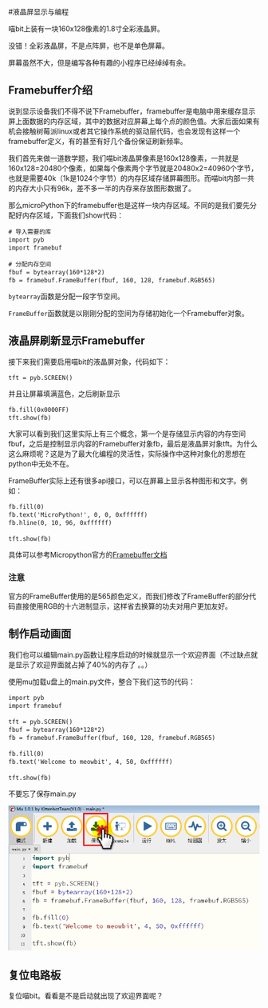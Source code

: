 #液晶屏显示与编程

喵bit上装有一块160x128像素的1.8寸全彩液晶屏。

没错！全彩液晶屏，不是点阵屏，也不是单色屏幕。

屏幕虽然不大，但是编写各种有趣的小程序已经绰绰有余。

## Framebuffer介绍

说到显示设备我们不得不说下Framebuffer，framebuffer是电脑中用来缓存显示屏上面数据的内存区域，其中的数据对应屏幕上每个点的颜色值。大家后面如果有机会接触树莓派linux或者其它操作系统的驱动层代码，也会发现有这样一个framebuffer定义，有的甚至有好几个备份保证刷新频率。

我们首先来做一道数学题，我们喵bit液晶屏像素是160x128像素，一共就是160x128=20480个像素，如果每个像素两个字节就是20480x2=40960个字节，也就是需要40k（1k是1024个字节）的内存区域存储屏幕图形。而喵bit内部一共的内存大小只有96k，差不多一半的内存来存放图形数据了。

那么microPython下的framebuffer也是这样一块内存区域。不同的是我们要先分配好内存区域，下面我们show代码：

	# 导入需要的库
	import pyb
	import framebuf

	# 分配内存空间
	fbuf = bytearray(160*128*2)
	fb = framebuf.FrameBuffer(fbuf, 160, 128, framebuf.RGB565)

`bytearray`函数是分配一段字节空间。

`FrameBuffer`函数就是以刚刚分配的空间为存储初始化一个Framebuffer对象。

## 液晶屏刷新显示Framebuffer

接下来我们需要启用喵bit的液晶屏对象，代码如下：

	tft = pyb.SCREEN()

并且让屏幕填满蓝色，之后刷新显示

	fb.fill(0x0000FF)
	tft.show(fb)

大家可以看到我们这里实际上有三个概念，第一个是存储显示内容的内存空间fbuf，之后是控制显示内容的Framebuffer对象fb，最后是液晶屏对象tft。为什么这么麻烦呢？这是为了最大化编程的灵活性，实际操作中这种对象化的思想在python中无处不在。

FrameBuffer实际上还有很多api接口，可以在屏幕上显示各种图形和文字。例如：

	fb.fill(0)
	fb.text('MicroPython!', 0, 0, 0xffffff)
	fb.hline(0, 10, 96, 0xffffff)

	tft.show(fb)
	
具体可以参考Micropython官方的[Framebuffer文档](https://docs.micropython.org/en/latest/library/framebuf.html)

### 注意

官方的FrameBuffer使用的是565颜色定义，而我们修改了FrameBuffer的部分代码直接使用RGB的十六进制显示，这样省去换算的功夫对用户更加友好。

## 制作启动画面

我们也可以编辑main.py函数让程序启动的时候就显示一个欢迎界面（不过缺点就是显示了欢迎界面就占掉了40%的内存了 。。）

使用mu加载u盘上的main.py文件，整合下我们这节的代码：

	import pyb
	import framebuf

	tft = pyb.SCREEN()
	fbuf = bytearray(160*128*2)
	fb = framebuf.FrameBuffer(fbuf, 160, 128, framebuf.RGB565)

	fb.fill(0)
	fb.text('Welcome to meowbit', 4, 50, 0xffffff)

	tft.show(fb)

不要忘了保存main.py

![](./image/c04_01.png)

## 复位电路板

复位喵bit。看看是不是启动就出现了欢迎界面呢？